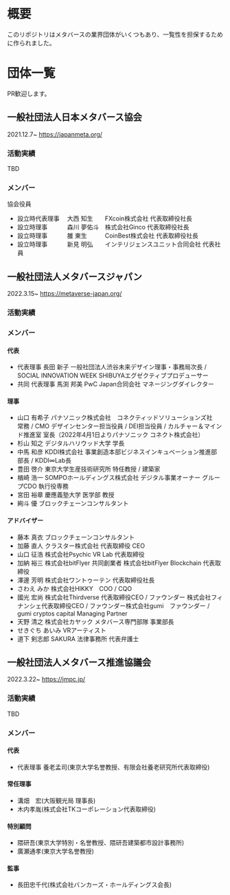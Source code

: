 # 概要
このリポジトリはメタバースの業界団体がいくつもあり、一覧性を担保するために作られました。

# 団体一覧
PR歓迎します。

## 一般社団法人日本メタバース協会
2021.12.7~
https://japanmeta.org/

### 活動実績
TBD


### メンバー

協会役員
- 設立時代表理事 　大西 知生　　FXcoin株式会社 代表取締役社長
- 設立時理事 　　　森川 夢佑斗　株式会社Ginco 代表取締役社長
- 設立時理事 　　　雒 東生　　　CoinBest株式会社 代表取締役社長
- 設立時理事　　　 新見 明弘　　インテリジェンスユニット合同会社 代表社員

## 一般社団法人メタバースジャパン
2022.3.15~
https://metaverse-japan.org/

### 活動実績

### メンバー
#### 代表
- 代表理事 長田 新子 一般社団法人渋谷未来デザイン理事・事務局次長 / SOCIAL INNOVATION WEEK SHIBUYAエグゼクティブプロデューサー
- 共同 代表理事 馬渕 邦美 PwC Japan合同会社 マネージングダイレクター

#### 理事 
- 山口 有希子 パナソニック株式会社　コネクティッドソリューションズ社　常務 / CMO デザインセンター担当役員 / DEI担当役員 / カルチャー＆マインド推進室 室長（2022年4月1日よりパナソニック コネクト株式会社）
- 杉山 知之 デジタルハリウッド大学 学長
- 中馬 和彦 KDDI株式会社 事業創造本部ビジネスインキュベーション推進部  部長 / KDDI∞Lab長
- 豊田 啓介 東京大学生産技術研究所 特任教授 / 建築家
- 楢崎 浩一 SOMPOホールディングス株式会社  デジタル事業オーナー  グループCDO 執行役専務
- 宮田 裕章 慶應義塾大学 医学部 教授
- 絢斗 優 ブロックチェーンコンサルタント

#### アドバイザー
- 藤本 真衣 ブロックチェーンコンサルタント
- 加藤 直人 クラスター株式会社 代表取締役 CEO
- 山口 征浩 株式会社Psychic VR Lab 代表取締役
- 加納 裕三 株式会社bitFlyer 共同創業者 株式会社bitFlyer Blockchain 代表取締役
- 澤邊 芳明 株式会社ワントゥーテン 代表取締役社長
- さわえ みか 株式会社HIKKY　COO / CQO
- 國光 宏尚 株式会社Thirdverse 代表取締役CEO / ファウンダー 株式会社フィナンシェ代表取締役CEO / ファウンダー株式会社gumi　ファウンダー / gumi cryptos capital Managing Partner
- 天野 清之 株式会社カヤック メタバース専門部隊 事業部長
- せきぐち あいみ VRアーティスト
- 道下 剣志郎 SAKURA 法律事務所 代表弁護士

## 一般社団法人メタバース推進協議会
2022.3.22~
https://jmpc.jp/

### 活動実績
TBD

### メンバー

#### 代表
- 代表理事 養老孟司(東京大学名誉教授、有限会社養老研究所代表取締役)

#### 常任理事 
- 溝畑　宏(大阪観光局 理事長)
- 木内孝胤(株式会社TKコーポレーション代表取締役)
#### 特別顧問
- 隈研吾(東京大学特別・名誉教授、隈研吾建築都市設計事務所)
- 廣瀬通孝(東京大学名誉教授)
#### 監事
- 長田忠千代(株式会社バンカーズ・ホールディングス会長)

